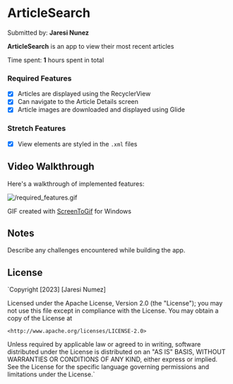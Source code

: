 # ArticleSearch

Submitted by: **Jaresi Nunez**

**ArticleSearch** is an app to view their most recent articles

Time spent: **1** hours spent in total

### **Required Features**

- [x]  Articles are displayed using the RecyclerView
- [x]  Can navigate to the Article Details screen
- [x]  Article images are downloaded and displayed using Glide

### **Stretch Features**

- [x]  View elements are styled in the `.xml` files

## Video Walkthrough

Here's a walkthrough of implemented features:

![/required_features.gif](/teSHe0p.gif)

GIF created with [ScreenToGif](https://www.screentogif.com/) for Windows

## Notes

Describe any challenges encountered while building the app.

## License

`Copyright [2023] [Jaresi Numez]

Licensed under the Apache License, Version 2.0 (the "License");
you may not use this file except in compliance with the License.
You may obtain a copy of the License at

```
<http://www.apache.org/licenses/LICENSE-2.0>

```

Unless required by applicable law or agreed to in writing, software
distributed under the License is distributed on an "AS IS" BASIS,
WITHOUT WARRANTIES OR CONDITIONS OF ANY KIND, either express or implied.
See the License for the specific language governing permissions and
limitations under the License.`
